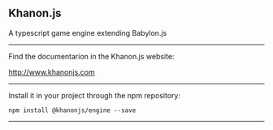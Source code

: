 Khanon.js
---------
A typescript game engine extending Babylon.js

---

Find the documentarion in the Khanon.js website: 

http://www.khanonjs.com

---

Install it in your project through the npm repository:

`npm install @khanonjs/engine --save`

---
